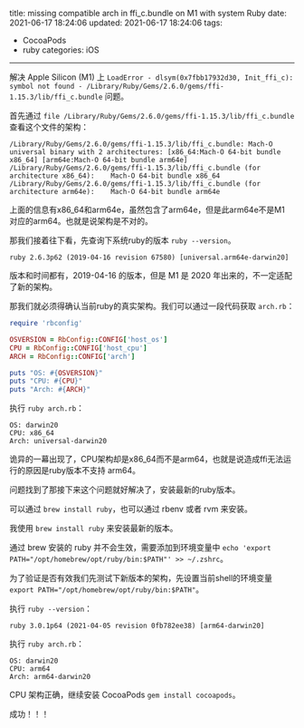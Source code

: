 title: missing compatible arch in ffi_c.bundle on M1 with system Ruby
date: 2021-06-17 18:24:06
updated: 2021-06-17 18:24:06
tags:
- CocoaPods
- ruby
categories: iOS
---

解决 Apple Silicon (M1) 上 `LoadError - dlsym(0x7fbb17932d30, Init_ffi_c): symbol not found - /Library/Ruby/Gems/2.6.0/gems/ffi-1.15.3/lib/ffi_c.bundle` 问题。


首先通过 `file /Library/Ruby/Gems/2.6.0/gems/ffi-1.15.3/lib/ffi_c.bundle` 查看这个文件的架构：

```
/Library/Ruby/Gems/2.6.0/gems/ffi-1.15.3/lib/ffi_c.bundle: Mach-O universal binary with 2 architectures: [x86_64:Mach-O 64-bit bundle x86_64] [arm64e:Mach-O 64-bit bundle arm64e]
/Library/Ruby/Gems/2.6.0/gems/ffi-1.15.3/lib/ffi_c.bundle (for architecture x86_64):	Mach-O 64-bit bundle x86_64
/Library/Ruby/Gems/2.6.0/gems/ffi-1.15.3/lib/ffi_c.bundle (for architecture arm64e):	Mach-O 64-bit bundle arm64e
```

上面的信息有x86_64和arm64e，虽然包含了arm64e，但是此arm64e不是M1 对应的arm64。也就是说架构是不对的。

那我们接着往下看，先查询下系统ruby的版本 `ruby --version`。

```
ruby 2.6.3p62 (2019-04-16 revision 67580) [universal.arm64e-darwin20]
```

版本和时间都有，2019-04-16 的版本，但是 M1 是 2020 年出来的，不一定适配了新的架构。

那我们就必须得确认当前ruby的真实架构。我们可以通过一段代码获取 `arch.rb`：

```ruby
require 'rbconfig'

OSVERSION = RbConfig::CONFIG['host_os']
CPU = RbConfig::CONFIG['host_cpu']
ARCH = RbConfig::CONFIG['arch']

puts "OS: #{OSVERSION}"
puts "CPU: #{CPU}"
puts "Arch: #{ARCH}"
```

执行 `ruby arch.rb`：

```
OS: darwin20
CPU: x86_64
Arch: universal-darwin20
```

诡异的一幕出现了，CPU架构却是x86_64而不是arm64，也就是说造成ffi无法运行的原因是ruby版本不支持 arm64。

问题找到了那接下来这个问题就好解决了，安装最新的ruby版本。

可以通过 `brew install ruby`，也可以通过 rbenv 或者 rvm 来安装。

我使用 `brew install ruby` 来安装最新的版本。

通过 brew 安装的 ruby 并不会生效，需要添加到环境变量中 `echo 'export PATH="/opt/homebrew/opt/ruby/bin:$PATH"' >> ~/.zshrc`。

为了验证是否有效我们先测试下新版本的架构，先设置当前shell的环境变量 `export PATH="/opt/homebrew/opt/ruby/bin:$PATH"`。

执行 `ruby --version`：

```
ruby 3.0.1p64 (2021-04-05 revision 0fb782ee38) [arm64-darwin20]
```

执行 `ruby arch.rb`：

```
OS: darwin20
CPU: arm64
Arch: arm64-darwin20
```

CPU 架构正确，继续安装 CocoaPods `gem install cocoapods`。

成功！！！